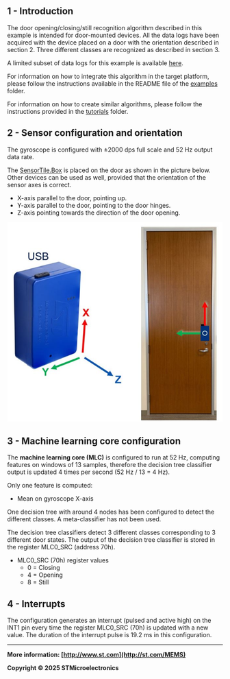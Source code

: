 ## 1 - Introduction

The door opening/closing/still recognition algorithm described in this example is intended for door-mounted devices. All the data logs have been acquired with the device placed on a door with the orientation described in section 2. Three different classes are recognized as described in section 3.

A limited subset of data logs for this example is available [here](./datalogs/).

For information on how to integrate this algorithm in the target platform, please follow the instructions available in the README file of the [examples](../../) folder.

For information on how to create similar algorithms, please follow the instructions provided in the [tutorials](../../../tutorials) folder.

## 2 - Sensor configuration and orientation

The gyroscope is configured with ±2000 dps full scale and 52 Hz output data rate.

The [SensorTile.Box](https://www.st.com/content/st_com/en/products/evaluation-tools/product-evaluation-tools/mems-motion-sensor-eval-boards/steval-mksbox1v1.html) is placed on the door as shown in the picture below. Other devices can be used as well, provided that the orientation of the sensor axes is correct.

- X-axis parallel to the door, pointing up.
- Y-axis parallel to the door, pointing to the door hinges.
- Z-axis pointing towards the direction of the door opening.

![SensorTileBoxOnLeftLeg](./images/SensorTileBoxOnDoor.jpg)

## 3 - Machine learning core configuration

The **machine learning core (MLC)** is configured to run at 52 Hz, computing features on windows of 13 samples, therefore the decision tree classifier output is updated 4 times per second (52 Hz / 13 = 4 Hz).

Only one feature is computed:

- Mean on gyroscope X-axis

One decision tree with around 4 nodes has been configured to detect the different classes.
A meta-classifier has not been used.

The decision tree classifiers detect 3 different classes corresponding to 3 different door states. The output of the decision tree classifier is stored in the register MLC0_SRC (address 70h).

- MLC0_SRC (70h) register values
  - 0 = Closing
  - 4 = Opening
  - 8 = Still

## 4 - Interrupts

The configuration generates an interrupt (pulsed and active high) on the INT1 pin every time the register MLC0_SRC (70h) is updated with a new value. The duration of the interrupt pulse is 19.2 ms in this configuration.

------

**More information: [http://www.st.com](http://st.com/MEMS)**

**Copyright © 2025 STMicroelectronics**
